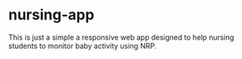nursing-app
===========
This is just a simple a responsive web app designed to help nursing students to monitor baby activity using NRP.
